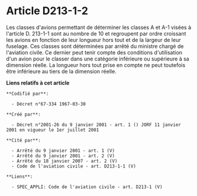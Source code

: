 # Article D213-1-2

Les classes d'avions permettant de déterminer les classes A et A-1 visées à l'article D. 213-1-1 sont au nombre de 10 et
regroupent par ordre croissant les avions en fonction de leur longueur hors tout et de la largeur de leur fuselage. Ces
classes sont déterminées par arrêté du ministre chargé de l'aviation civile. Ce dernier peut tenir compte des conditions
d'utilisation d'un avion pour le classer dans une catégorie inférieure ou supérieure à sa dimension réelle. La longueur hors
tout prise en compte ne peut toutefois être inférieure au tiers de la dimension réelle.

**Liens relatifs à cet article**

	**Codifié par**:

	  - Décret n°67-334 1967-03-30

	**Créé par**:

	  - Décret n°2001-26 du 9 janvier 2001 - art. 1 () JORF 11 janvier 2001 en vigueur le 1er juillet 2001

	**Cité par**:

	  - Arrêté du 9 janvier 2001 - art. 1 (V)
	  - Arrêté du 9 janvier 2001 - art. 2 (V)
	  - Arrêté du 18 janvier 2007 - art. 2 (V)
	  - Code de l'aviation civile - art. D213-1-1 (V)

	**Liens**:

	  - SPEC_APPLI: Code de l'aviation civile - art. D213-1 (V)
